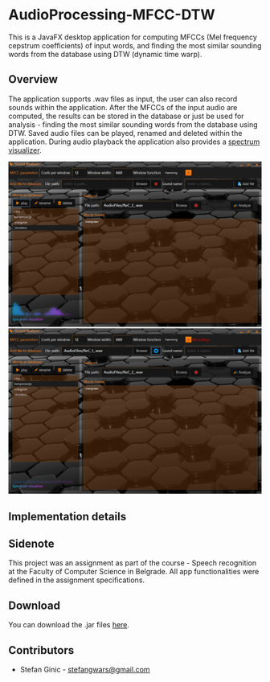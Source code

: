 # AudioProcessing-MFCC-DTW
This is a JavaFX desktop application for computing MFCCs (Mel frequency cepstrum coefficients) of input words, and finding the most similar sounding words from the database using DTW (dynamic time warp).

## Overview
The application supports .wav files as input, the user can also record sounds within the application. After the MFCCs of the input audio are computed, the results can be stored in the database or just be used for analysis - finding the most similar sounding words from the database using DTW. Saved audio files can be played, renamed and deleted within the application. During audio playback the application also provides a [spectrum visualizer](https://github.com/stefanGT44/AudioVisualizer-RealTime-Histogram/blob/master/README.md).

![Alt text](images/mfcc.png?raw=true "")
![Alt text](images/mfcc2.png?raw=true "")

## Implementation details<br>

## Sidenote
This project was an assignment as part of the course - Speech recognition at the Faculty of Computer Science in Belgrade. All app functionalities were defined in the assignment specifications.

## Download
You can download the .jar files [here](downloads/MFCC.zip).<br>

## Contributors
- Stefan Ginic - <stefangwars@gmail.com>
